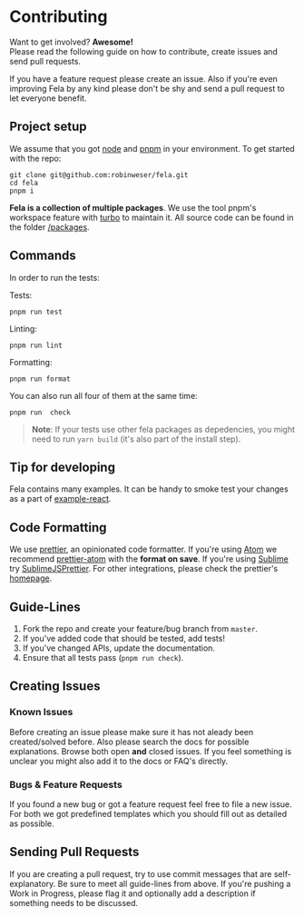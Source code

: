 # Contributing

Want to get involved? **Awesome!**<br>
Please read the following guide on how to contribute, create issues and send pull requests.

If you have a feature request please create an issue. Also if you're even improving Fela by any kind please don't be shy and send a pull request to let everyone benefit.

## Project setup

We assume that you got [node](https://nodejs.org) and [pnpm](https://pnpm.io) in your environment. To get started with the repo:

```
git clone git@github.com:robinweser/fela.git
cd fela
pnpm i
```

**Fela is a collection of multiple packages**. We use the tool pnpm's workspace feature with [turbo](https://turborepo.org) to maintain it. All source code can be found in the folder [/packages](packages).

## Commands

In order to run the tests:

Tests:

```
pnpm run test
```

Linting:

```
pnpm run lint
```

Formatting:

```
pnpm run format
```

You can also run all four of them at the same time:

```
pnpm run  check
```

> **Note**: If your tests use other fela packages as depedencies, you might need to run `yarn build` (it's also part of the install step).

## Tip for developing

Fela contains many examples. It can be handy to smoke test your changes as a part of [example-react](https://fela.js.org/docs/latest/extra/examples#react).

## Code Formatting

We use [prettier](https://prettier.io/), an opinionated code formatter. If you're using [Atom](https://atom.io) we recommend [prettier-atom](https://atom.io/packages/prettier-atom) with the **format on save**. If you're using [Sublime](https://www.sublimetext.com/) try [SublimeJSPrettier](https://github.com/jonlabelle/SublimeJsPrettier). For other integrations, please check the prettier's [homepage](https://prettier.io/).

## Guide-Lines

1. Fork the repo and create your feature/bug branch from `master`.
2. If you've added code that should be tested, add tests!
3. If you've changed APIs, update the documentation.
4. Ensure that all tests pass (`pnpm run check`).

## Creating Issues

### Known Issues

Before creating an issue please make sure it has not aleady been created/solved before. Also please search the docs for possible explanations.
Browse both open **and** closed issues. If you feel something is unclear you might also add it to the docs or FAQ's directly.

### Bugs & Feature Requests

If you found a new bug or got a feature request feel free to file a new issue. For both we got predefined templates which you should fill out as detailed as possible.

## Sending Pull Requests

If you are creating a pull request, try to use commit messages that are self-explanatory. Be sure to meet all guide-lines from above. If you're pushing a Work in Progress, please flag it and optionally add a description if something needs to be discussed.
